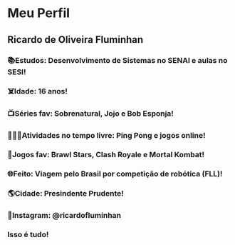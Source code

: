 # Meu Perfil

## **Ricardo de Oliveira Fluminhan**

### :books:Estudos: Desenvolvimento de Sistemas no SENAI e aulas no SESI!
### :skull_and_crossbones:Idade: 16 anos!
### :tv:Séries fav: Sobrenatural, Jojo e Bob Esponja!
### :shushing_face::deaf_man:Atividades no tempo livre: Ping Pong e jogos online!
### :space_invader:Jogos fav: Brawl Stars, Clash Royale e Mortal Kombat!
### :globe_with_meridians:Feito: Viagem pelo Brasil por competição de robótica (FLL)!
### :earth_americas:Cidade: Presindente Prudente!
### :iphone:Instagram: @ricardofluminhan

### **Isso é tudo!**
